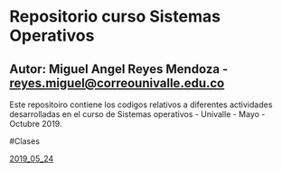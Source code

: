 # Repositorio curso Sistemas Operativos
## Autor: Miguel Angel Reyes Mendoza - reyes.miguel@correounivalle.edu.co

Este repositoiro contiene los codigos relativos a diferentes actividades desarrolladas en el curso de Sistemas operativos - Univalle - Mayo - Octubre 2019.

#Clases

[2019_05_24](2019_05_24)
